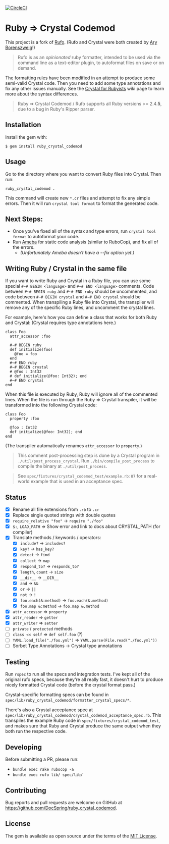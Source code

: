 [![CircleCI](https://circleci.com/gh/DocSpring/ruby_crystal_codemod.svg?style=svg)](https://circleci.com/gh/DocSpring/ruby_crystal_codemod)

# Ruby => Crystal Codemod

This project is a fork of [Rufo](https://github.com/ruby-formatter/rufo). (Rufo and Crystal were both created by [Ary Borenszweig](https://github.com/asterite)!)

> Rufo is as an _opinionated_ ruby formatter, intended to be used via the command line as a text-editor plugin, to autoformat files on save or on demand.

The formatting rules have been modified in an attempt to produce some semi-valid Crystal code. Then you need to add some type annotations and fix any other issues manually. See the [Crystal for Rubyists](https://github.com/crystal-lang/crystal/wiki/Crystal-for-Rubyists) wiki page to learn more about the syntax differences.

> Ruby => Crystal Codemod / Rufo supports all Ruby versions >= 2.4.**5**, due to a bug in Ruby's Ripper parser.

## Installation

Install the gem with:

```
$ gem install ruby_crystal_codemod
```

## Usage

Go to the directory where you want to convert Ruby files into Crystal. Then run:

```
ruby_crystal_codemod .
```

This command will create new `*.cr` files and attempt to fix any simple errors. Then it will
run `crystal tool format` to format the generated code.

## Next Steps:

* Once you've fixed all of the syntax and type errors, run `crystal tool format` to autoformat your code.
* Run [Ameba](https://github.com/crystal-ameba/ameba) for static code analysis (similar to RuboCop), and fix all of the errors.
  * *(Unfortunately Ameba doesn't have a --fix option yet.)*

## Writing Ruby / Crystal in the same file

If you want to write Ruby and Crystal in a Ruby file, you can use some
special `#~# BEGIN <language>` and `#~# END <language>` comments.
Code between `#~# BEGIN ruby` and `#~# END ruby` should be uncommented,
and code between `#~# BEGIN crystal` and `#~# END crystal` should be commented.
When transpiling a Ruby file into Crystal, the transpiler will remove any of the specific Ruby lines,
and uncomment the crystal lines.

For example, here's how you can define a class that works for both Ruby and Crystal:
(Crystal requires type annotations here.)

```
class Foo
  attr_accessor :foo

  #~# BEGIN ruby
  def initialize(foo)
    @foo = foo
  end
  #~# END ruby
  #~# BEGIN crystal
  # @foo : Int32
  # def initialize(@foo: Int32); end
  #~# END crystal
end
```

When this file is executed by Ruby, Ruby will ignore all of the commented lines. When the file is run through the Ruby => Crystal transpiler, it will be transformed into the following Crystal code:

```
class Foo
  property :foo

  @foo : Int32
  def initialize(@foo: Int32); end
end
```

(The transpiler automatically renames `attr_accessor` to `property`.)

> This comment post-processing step is done by a Crystal program in `./util/post_process_crystal`. Run `./bin/compile_post_process` to compile the binary at `./util/post_process`.

> See `spec/fixtures/crystal_codemod_test/example.rb:87` for a real-world example that is used in an acceptance spec.

## Status

- [x] Rename all file extensions from `.rb` to `.cr`
- [x] Replace single quoted strings with double quotes
- [x] `require_relative "foo"` -> `require "./foo"`
- [x] `$:`, `LOAD_PATH` => Show error and link to docs about CRYSTAL_PATH (for compiler)
- [x] Translate methods / keywords / operators:
  - [x] `include?` -> `includes?`
  - [x] `key?` -> `has_key?`
  - [x] `detect` -> `find`
  - [x] `collect` -> `map`
  - [x] `respond_to?` -> `responds_to?`
  - [x] `length`, `count` -> `size`
  - [x] `__dir__` -> `__DIR__`
  - [x] `and` -> `&&`
  - [x] `or` -> `||`
  - [x] `not` -> `!`
  - [x] `foo.each(&:method)` -> `foo.each(&.method)`
  - [x] `foo.map &:method` -> `foo.map &.method`
- [x] `attr_accessor` => `property`
- [x] `attr_reader` => `getter`
- [x] `attr_writer` => `setter`
- [ ] `private` / `protected` methods
- [ ] `class << self` => `def self.foo` (?)
- [ ] `YAML.load_file("./foo.yml")` => `YAML.parse(File.read("./foo.yml"))`
- [ ] Sorbet Type Annotations -> Crystal type annotations

## Testing

Run `rspec` to run all the specs and integration tests. I've kept all of the original rufo specs, because they're all really fast, it doesn't hurt to produce nicely formatted Crystal code (before the crystal format pass.)

Crystal-specific formatting specs can be found in `spec/lib/ruby_crystal_codemod/formatter_crystal_specs/*`.

There's also a Crystal acceptance spec at `spec/lib/ruby_crystal_codemod/crystal_codemod_acceptance_spec.rb`.
This transpiles the example Ruby code in `spec/fixtures/crystal_codemod_test`, and makes sure that Ruby
and Crystal produce the same output when they both run the respective code.

## Developing

Before submitting a PR, please run:

* `bundle exec rake rubocop -a`
* `bundle exec rufo lib/ spec/lib/`

## Contributing

Bug reports and pull requests are welcome on GitHub at https://github.com/DocSpring/ruby_crystal_codemod.

## License

The gem is available as open source under the terms of the [MIT License](http://opensource.org/licenses/MIT).
